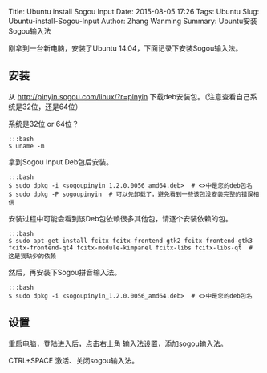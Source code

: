 Title: Ubuntu install Sogou Input
Date: 2015-08-05 17:26
Tags: Ubuntu
Slug: Ubuntu-install-Sogou-Input
Author: Zhang Wanming
Summary: Ubuntu安装Sogou输入法

刚拿到一台新电脑，安装了Ubuntu 14.04，下面记录下安装Sogou输入法。

## 安装

从 http://pinyin.sogou.com/linux/?r=pinyin 下载deb安装包。（注意查看自己系统是32位，还是64位）

系统是32位 or 64位？

    :::bash
    $ uname -m

拿到Sogou Input Deb包后安装。

    :::bash
    $ sudo dpkg -i <sogoupinyin_1.2.0.0056_amd64.deb>  # <>中是您的deb包名
    $ sudo dpkg -P sogoupinyin  # 可以先卸载了，避免看到一些该包没安装完整的错误相信

安装过程中可能会看到该Deb包依赖很多其他包，请逐个安装依赖的包。

    :::bash
    $ sudo apt-get install fcitx fcitx-frontend-gtk2 fcitx-frontend-gtk3 fcitx-frontend-qt4 fcitx-module-kimpanel fcitx-libs fcitx-libs-qt  # 这是我缺少的依赖

然后，再安装下Sogou拼音输入法。

    :::bash
    $ sudo dpkg -i <sogoupinyin_1.2.0.0056_amd64.deb>  # <>中是您的deb包名


## 设置

重启电脑，登陆进入后，点击右上角 输入法设置，添加sogou输入法。

CTRL+SPACE 激活、关闭sogou输入法。
